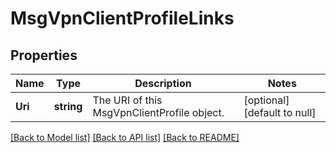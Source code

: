 # MsgVpnClientProfileLinks

## Properties
Name | Type | Description | Notes
------------ | ------------- | ------------- | -------------
**Uri** | **string** | The URI of this MsgVpnClientProfile object. | [optional] [default to null]

[[Back to Model list]](../README.md#documentation-for-models) [[Back to API list]](../README.md#documentation-for-api-endpoints) [[Back to README]](../README.md)


